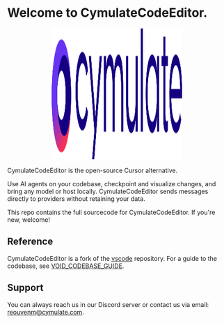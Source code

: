 # Welcome to CymulateCodeEditor.

<div align="center">
	<img
		src="./src/vs/workbench/browser/parts/editor/media/slice_of_void.png"
	 	alt="CymulateCodeEditor Welcome"
		width="300"
	 	height="300"
	/>
</div>

CymulateCodeEditor is the open-source Cursor alternative.

Use AI agents on your codebase, checkpoint and visualize changes, and bring any model or host locally. CymulateCodeEditor sends messages directly to providers without retaining your data.

This repo contains the full sourcecode for CymulateCodeEditor. If you're new, welcome!


## Reference

CymulateCodeEditor is a fork of the [vscode](https://github.com/microsoft/vscode) repository. For a guide to the codebase, see [VOID_CODEBASE_GUIDE](https://github.com/voideditor/void/blob/main/VOID_CODEBASE_GUIDE.md).

## Support
You can always reach us in our Discord server or contact us via email: reouvenm@cymulate.com.
